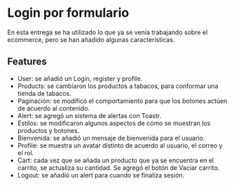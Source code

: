 # Login por formulario

En esta entrega se ha utilizado lo que ya se venía trabajando sobre el ecommerce, pero se han añadido algunas características.


## Features

- User: se añadió un Login, register y profile.
- Products: se cambiaron los productos a tabacos, para conformar una tienda de tabacos.
- Paginación: se modificó el comportamiento para que los botones actúen de acuerdo al contenido.
- Alert: se agregó un sistema de alertas con Toastr. 
- Estilos: se modificaron algunos aspectos de cómo se muestran los productos y botones.
- Bienvenida: se añadió un mensaje de bienvenida para el usuario.
- Profile: se muestra un avatar distinto de acuerdo al usuario, el correo y el rol.
- Cart: cada vez que se añada un producto que ya se encuentra en el carrito, se actualiza su cantidad. Se agregó el botón de Vaciar carrito.
- Logout: se añadió un alert para cuando se finaliza sesión.

